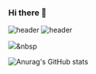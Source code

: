 ### Hi there 👋
![header](https://capsule-render.vercel.app/api?type=transparent&color=auto&height=300&section=header&text=capsule%20render&fontSize=90)
![header](https://capsule-render.vercel.app/api?text=Hello%World!&fontColor=d6ace6)

<img src="https://img.shields.io/badge/Python-3766AB?style=flat-square&logo=Python&logoColor=white"/></a>&nbsp 


![Anurag's GitHub stats](https://github-readme-stats.vercel.app/api?username=zox004&show_icons=true&theme=radical)
